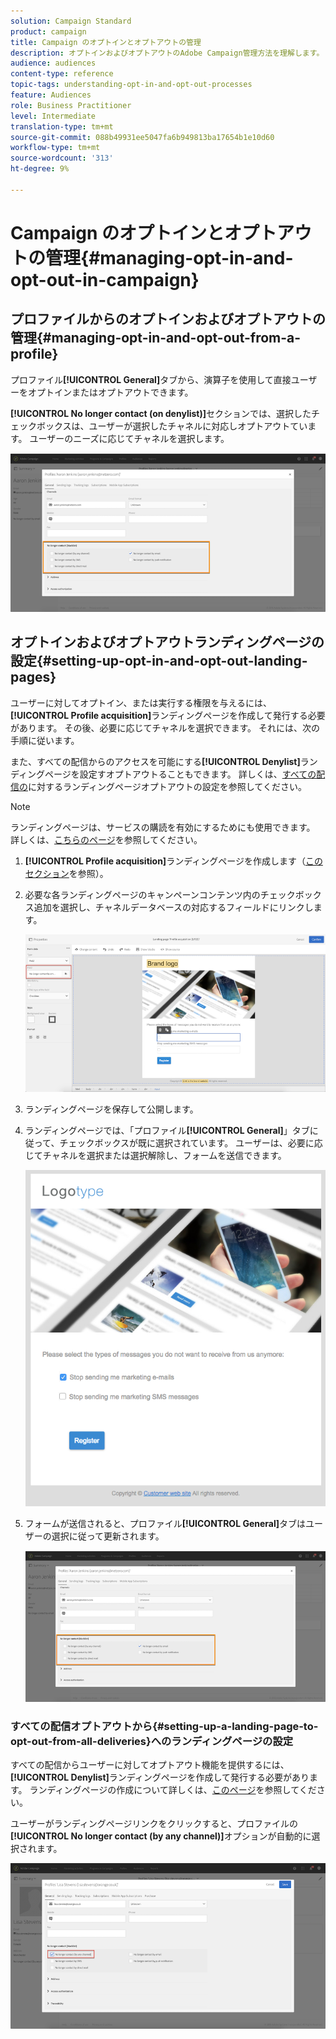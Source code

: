 ```yaml
---
solution: Campaign Standard
product: campaign
title: Campaign のオプトインとオプトアウトの管理
description: オプトインおよびオプトアウトのAdobe Campaign管理方法を理解します。
audience: audiences
content-type: reference
topic-tags: understanding-opt-in-and-opt-out-processes
feature: Audiences
role: Business Practitioner
level: Intermediate
translation-type: tm+mt
source-git-commit: 088b49931ee5047fa6b949813ba17654b1e10d60
workflow-type: tm+mt
source-wordcount: '313'
ht-degree: 9%

---
```



# Campaign のオプトインとオプトアウトの管理{#managing-opt-in-and-opt-out-in-campaign}

## プロファイルからのオプトインおよびオプトアウトの管理{#managing-opt-in-and-opt-out-from-a-profile}

プロファイル&#x200B;**[!UICONTROL General]**&#x200B;タブから、演算子を使用して直接ユーザーをオプトインまたはオプトアウトできます。

**[!UICONTROL No longer contact (on denylist)]**&#x200B;セクションでは、選択したチェックボックスは、ユーザーが選択したチャネルに対応しオプトアウトています。 ユーザーのニーズに応じてチャネルを選択します。

![](assets/optin_landingpage_3.png)

## オプトインおよびオプトアウトランディングページの設定{#setting-up-opt-in-and-opt-out-landing-pages}

ユーザーに対してオプトイン、または実行する権限を与えるには、**[!UICONTROL Profile acquisition]**&#x200B;ランディングページを作成して発行する必要があります。 その後、必要に応じてチャネルを選択できます。 それには、次の手順に従います。

また、すべての配信からのアクセスを可能にする&#x200B;**[!UICONTROL Denylist]**&#x200B;ランディングページを設定すオプトアウトることもできます。 詳しくは、[すべての配信の](#setting-up-a-landing-page-to-opt-out-from-all-deliveries)に対するランディングページオプトアウトの設定を参照してください。

>[!NOTE]
>
>ランディングページは、サービスの購読を有効にするためにも使用できます。 詳しくは、[こちらのページ](../../channels/using/configuring-landing-page.md#linking-a-landing-page-to-a-service)を参照してください。

1. **[!UICONTROL Profile acquisition]**&#x200B;ランディングページを作成します（[このセクション](../../channels/using/getting-started-with-landing-pages.md)を参照）。
1. 必要な各ランディングページのキャンペーンコンテンツ内のチェックボックス追加を選択し、チャネルデータベースの対応するフィールドにリンクします。

   ![](assets/optin_landingpage_1.png)

1. ランディングページを保存して公開します。
1. ランディングページでは、「プロファイル&#x200B;**[!UICONTROL General]**」タブに従って、チェックボックスが既に選択されています。 ユーザーは、必要に応じてチャネルを選択または選択解除し、フォームを送信できます。

   ![](assets/optin_landingpage_2.png)

1. フォームが送信されると、プロファイル&#x200B;**[!UICONTROL General]**&#x200B;タブはユーザーの選択に従って更新されます。

   ![](assets/optin_landingpage_3.png)

### すべての配信オプトアウトから{#setting-up-a-landing-page-to-opt-out-from-all-deliveries}へのランディングページの設定

すべての配信からユーザーに対してオプトアウト機能を提供するには、**[!UICONTROL Denylist]**&#x200B;ランディングページを作成して発行する必要があります。 ランディングページの作成について詳しくは、[このページ](../../channels/using/getting-started-with-landing-pages.md)を参照してください。

ユーザーがランディングページリンクをクリックすると、プロファイルの&#x200B;**[!UICONTROL No longer contact (by any channel)]**&#x200B;オプションが自動的に選択されます。

![](assets/blocklisting_allchannels.png)

